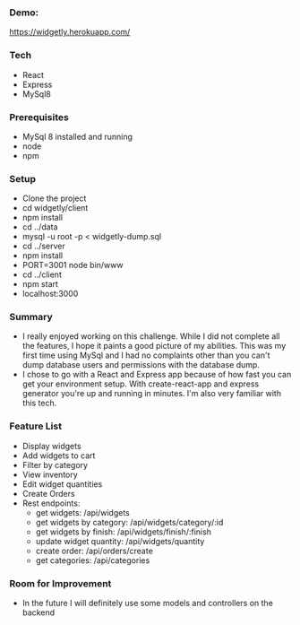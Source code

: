 ### Demo:
https://widgetly.herokuapp.com/

### Tech

* React
* Express
* MySql8

### Prerequisites

* MySql 8 installed and running
* node
* npm

### Setup

* Clone the project
* cd widgetly/client
* npm install
* cd ../data
* mysql -u root -p < widgetly-dump.sql
* cd ../server
* npm install
* PORT=3001 node bin/www
* cd ../client
* npm start
* localhost:3000

### Summary

* I really enjoyed working on this challenge. While I did not complete all the features, I hope it paints a good picture of my abilities. This was my first time using MySql and I had no complaints other than you can't dump database users and permissions with the database dump.
* I chose to go with a React and Express app because of how fast you can get your environment setup. With create-react-app and express generator you're up and running in minutes. I'm also very familiar with this tech.

### Feature List

* Display widgets
* Add widgets to cart
* Filter by category
* View inventory
* Edit widget quantities
* Create Orders
* Rest endpoints:
  * get widgets: /api/widgets
  * get widgets by category: /api/widgets/category/:id
  * get widgets by finish: /api/widgets/finish/:finish
  * update widget quantity: /api/widgets/quantity
  * create order: /api/orders/create
  * get categories: /api/categories

### Room for Improvement

* In the future I will definitely use some models and controllers on the backend
